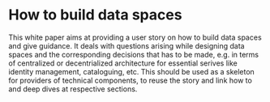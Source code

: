 # How to build data spaces

This white paper aims at providing a user story on how to build data spaces and give guidance. It deals with questions arising while designing data spaces and the corresponding decisions that has to be made, e.g. in terms of centralized or decentrialized architecture for essential serives like identity management, cataloguing, etc.
This should be used as a skeleton for providers of technical components, to reuse the story and link how to and deep dives at respective sections. 
